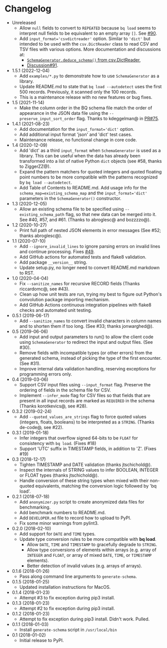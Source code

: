 # Changelog

* Unreleased
    * Allow `null` fields to convert to `REPEATED` because `bq load` seems
      to interpret null fields to be equivalent to an empty array `[]`.
      See [#90](https://github.com/bxparks/bigquery-schema-generator/issues/90).
    * Add `input_format='csvdictreader'` option. Similar to `'dict'` but
      intended to be used with the `csv.DictReader` class to read CSV and TSV
      files with various options. More documentation and discussions at:
        * [`SchemaGenerator.deduce_schema()` from
          csv.DictReader](README.md#SchemaGeneratorDeduceSchemaFromCsvDictReader),
        * [Discussion#91](https://github.com/bxparks/bigquery-schema-generator/discussions/91).
* 1.5.1 (2022-12-04)
    * Add `examples/*.py` to demonstrate how to use `SchemaGenerator` as a
      library.
    * Update README.md to state that `bq load --autodetect` uses the first
      500 records. Previously, it scanned only the 100 records.
    * This is a maintenance release with no new features or bug fixes.
* 1.5 (2021-11-14)
    * Make the column order in the BQ schema file match the order of appearance
      in the JSON data file using the `--preserve_input_sort_order` flag.
      Thanks to kdeggelman@ in
      [PR#75](https://github.com/bxparks/bigquery-schema-generator/pull/75).
* 1.4.1 (2021-08-23)
    * Add documentation for the `input_format='dict'` option.
    * Add additional input format 'json' and 'dict' test cases.
    * Maintenance release, no functional change in core code.
* 1.4 (2020-12-09)
    * Add 'dict' as a third `input_format` when `SchemaGenerator` is used as a
      library. This can be useful when the data has already been transformed
      into a list of native Python `dict` objects (see #58, thanks to
      ZiggerZZ@).
    * Expand the pattern matchers for quoted integers and quoted floating point
      numbers to be more compatible with the patterns recognized by `bq load
      --autodetect`.
    * Add Table of Contents to README.md. Add usage info for the
      `schema_map=existing_schema_map` and the `input_format='dict'` parameters
      in the `SchemaGenerator()` constructor.
* 1.3 (2020-12-05)
    * Allow an existing schema file to be specified using
      `--existing_schema_path` flag, so that new data can be merged into it.
      See #40, #57, and #61.
      (Thanks to abroglesc@ and bozzzzo@).
* 1.2 (2020-10-27)
    * Print full path of nested JSON elements in error messages (See #52;
      thanks abroglesc@).
* 1.1 (2020-07-10)
    * Add `--ignore_invalid_lines` to ignore parsing errors on invalid lines
      and continue processing. Fixes
      [#49](https://github.com/bxparks/bigquery-schema-generator/issues/49).
    * Add GitHub actions for automated tests and flake8 validation.
    * Add package `__version__` string.
    * Update setup.py, no longer need to convert README.md markdown to RST.
* 1.0 (2020-04-04)
    * Fix `--sanitize_names` for recursive RECORD fields (Thanks riccardomc@,
      see #43).
    * Clean up how unit tests are run, trying my best to figure out
      Python's convolution package importing mechanism.
    * Add GitHub Actions continuous integration pipelines with flake8 checks and
      automated unit testing.
* 0.5.1 (2019-06-17)
    * Add `--sanitize_names` to convert invalid characters in column names and
      to shorten them if too long. (See #33; thanks jonwarghed@).
* 0.5 (2019-06-06)
    * Add input and output parameters to run() to allow the client code using
      `SchemaGenerator` to redirect the input and output files. (See #30).
    * Remove fields with incompatible types (or other errors) from the generated
      schema, instead of picking the type of the first encounter. (See #31).
    * Improve internal data validation handling, reserving exceptions for
      programming errors only.
* 0.4 (2019-03-06)
    * Support CSV input files using `--input_format` flag. Preserve
      the ordering of fields in the schema file for CSV.
    * Implement `--infer_mode` flag for CSV files so that fields that are
      present in all input records are marked as `REQUIRED` in the schema
      (Thanks korotkevics@, see #28).
* 0.3.2 (2019-02-24)
    * Add `--quoted_values_are_strings` flag to force quoted values (integers,
      floats, booleans) to be interpreted as a `STRING`. (Thanks de-code@,
      see #22).
* 0.3.1 (2019-01-18)
    * Infer integers that overflow signed 64-bits to be `FLOAT` for
      consistency with `bq load`. (Fixes #18)
    * Support 'UTC' suffix in TIMESTAMP fields, in addition to 'Z'. (Fixes #19)
* 0.3 (2018-12-17)
    * Tighten TIMESTAMP and DATE validation (thanks jtschichold@).
    * Inspect the internals of STRING values to infer BOOLEAN, INTEGER or FLOAT
      types (thanks jtschichold@).
    * Handle conversion of these string types when mixed with their non-quoted
      equivalents, matching the conversion logic followed by 'bq load'.
* 0.2.1 (2018-07-18)
    * Add `anonymizer.py` script to create anonymized data files for
      benchmarking.
    * Add benchmark numbers to README.md.
    * Add `DEVELOPER.md` file to record how to upload to PyPI.
    * Fix some minor warnings from pylint3.
* 0.2.0 (2018-02-10)
    * Add support for `DATE` and `TIME` types.
    * Update type conversion rules to be more compatible with **bq load**.
        * Allow `DATE`, `TIME` and `TIMESTAMP` to gracefully degrade to
          `STRING`.
        * Allow type conversions of elements within arrays
          (e.g. array of `INTEGER` and `FLOAT`, or array of mixed `DATE`,
          `TIME`, or `TIMESTAMP` elements).
        * Better detection of invalid values (e.g. arrays of arrays).
* 0.1.6 (2018-01-26)
    * Pass along command line arguments to `generate-schema`.
* 0.1.5 (2018-01-25)
    * Updated installation instructions for MacOS.
* 0.1.4 (2018-01-23)
    * Attempt #3 to fix exception during pip3 install.
* 0.1.3 (2018-01-23)
    * Attempt #2 to fix exception during pip3 install.
* 0.1.2 (2018-01-23)
    * Attempt to fix exception during pip3 install. Didn't work. Pulled.
* 0.1.1 (2018-01-03)
    * Install `generate-schema` script in `/usr/local/bin`
* 0.1 (2018-01-02)
    * Initial release to PyPI.
